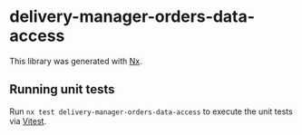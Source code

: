 # delivery-manager-orders-data-access

This library was generated with [Nx](https://nx.dev).

## Running unit tests

Run `nx test delivery-manager-orders-data-access` to execute the unit tests via [Vitest](https://vitest.dev/).
